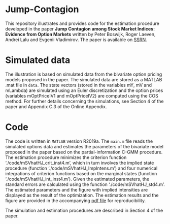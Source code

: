 # Jump-Contagion
 
This repository illustrates and provides code for the estimation procedure developed in the paper **Jump Contagion among Stock Market Indices: Evidence from Option Markets** written by Peter Boswijk, Roger Laeven, Andrei Lalu and Evgenii Vladimirov. The paper is available on [SSRN](https://papers.ssrn.com/sol3/papers.cfm?abstract_id=3929515).

# Simulated data

The illustration is based on simulated data from the bivariate option pricing models proposed in the paper. The simulated data are stored as a MATLAB .mat file in `data`. The state vectors (stored in the variables mY, mV and mLambda) are simulated using an Euler discretization and the option prices (variables mOptPriceIV1 and mOptPriceIV2) are computed using the COS method. For further details concerning the simulations, see Section 4 of the paper and Appendix C.3 of the Online Appendix. 

# Code

The code is written in `MATLAB` version R2019a. The `main.m` file reads the simulated options data and estimates the parameters of the bivariate model proposed in the paper based on the partial-information C-GMM procedure. The estimation procedure minimizes the criterion function ‘./code/mSVhatHJ_crit_inst4.m’, which in turn involves the implied state procedure (function ‘./code/mSVhatHJ_ImpIntens.m’) and four numerical integrations of criterion functions based on the marginal states (function ‘./code/mSVhatHJ_int_inst4.m’). Given the estimated parameters, the standard errors are calculated using the function ‘./code/mSVhatHJ_std4.m’. The estimated parameters and the figure with implied intensities are displayed as the result of the optimization. The estimation results and the figure are provided in the accompanying [pdf file](https://github.com/evladimirov/Jump-Contagion/blob/main/replication_results.pdf) for reproducibility.

The simulation and estimation procedures are described in Section 4 of the paper. 
